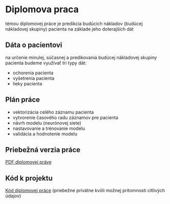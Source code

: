 # Diplomova praca

témou diplomovej práce je predikcia budúcich nákladov (budúcej nákladovej skupiny) pacienta na základe jeho doterajších dát

## Dáta o pacientovi

na určenie minulej, súčasnej a predikovania budúcej nákladovej skupiny pacienta budeme využívať tri typy dát:

- ochorenia pacienta
- vyšetrenia pacienta
- lieky pacienta

## Plán práce

- vektorizácia celého záznamu pacienta
- vytvorenie časového radu záznamov pre pacienta
- návrh modelu (neurónovej siete)
- nastavovanie a trénovanie modelu
- validácia a hodnotenie modelu

## Priebežná verzia práce

[PDF diplomovej práve](https://github.com/MarianK-py/Diplomova_praca/blob/main/Praca/main.pdf)

## Kód k projektu

[Kód diplomovej práce](https://github.com/MarianK-py/Diplomova_praca_kod) (priebežne privátne kvôli možnej prítomnosti citlivých údajov)